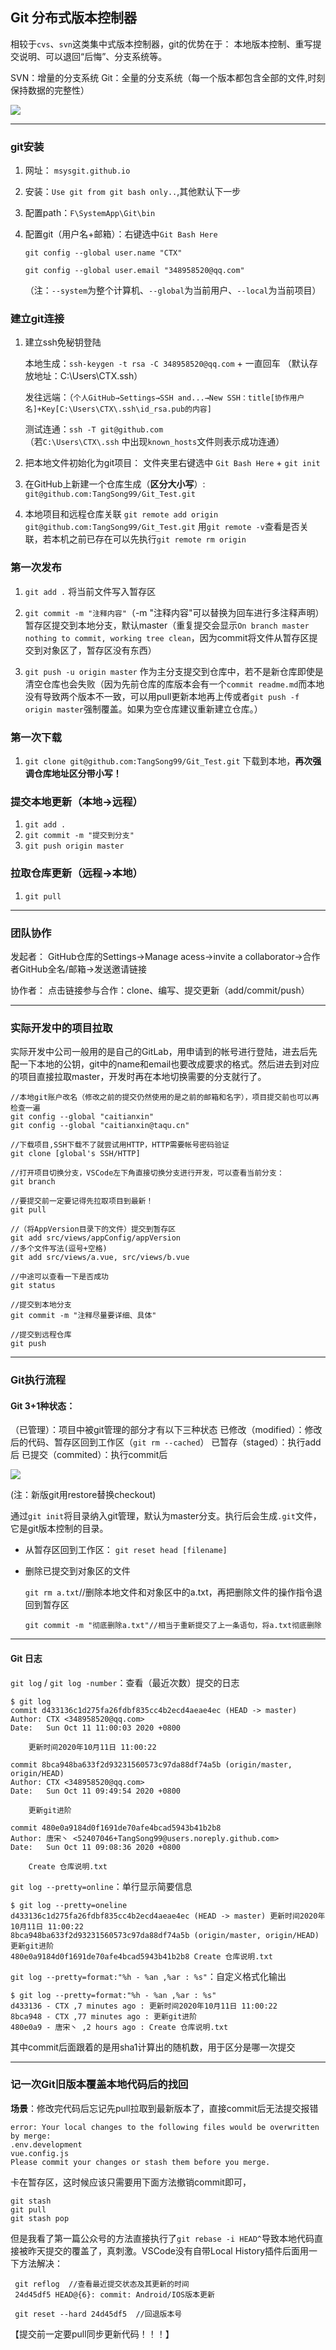 ## Git 分布式版本控制器

相较于`cvs`、`svn`这类集中式版本控制器，git的优势在于：
本地版本控制、重写提交说明、可以退回“后悔”、分支系统等。

SVN：增量的分支系统
Git：全量的分支系统（每一个版本都包含全部的文件,时刻保持数据的完整性）

![](https://s1.ax1x.com/2020/10/11/0cEkFg.png)

***

### git安装

1. 网址： `msysgit.github.io`

2. 安装：`Use git from git bash only..`,其他默认下一步

3. 配置path：`F\SystemApp\Git\bin`

4. 配置git（用户名+邮箱）：右键选中`Git Bash Here`

   `git config --global user.name "CTX"`

   `git config --global user.email "348958520@qq.com"`
   
   （注：`--system`为整个计算机、`--global`为当前用户、`--local`为当前项目）

### 建立git连接

1. 建立ssh免秘钥登陆

   本地生成：`ssh-keygen -t rsa -C 348958520@qq.com` + 一直回车
   （默认存放地址：C:\Users\CTX\.ssh）

   发往远端：（`个人GitHub→Settings→SSH and...→New SSH：title[协作用户名]+Key[C:\Users\CTX\.ssh\id_rsa.pub的内容]`

   测试连通：`ssh -T git@github.com`  
   （若`C:\Users\CTX\.ssh` 中出现`known_hosts`文件则表示成功连通）

2. 把本地文件初始化为git项目：
文件夹里右键选中 `Git Bash Here` + `git init`

3. 在GitHub上新建一个仓库生成（**区分大小写**）:
`git@github.com:TangSong99/Git_Test.git`

4. 本地项目和远程仓库关联
`git remote add origin git@github.com:TangSong99/Git_Test.git`
用`git remote -v`查看是否关联，若本机之前已存在可以先执行`git remote rm origin`

### 第一次发布

1. `git add .`
   将当前文件写入暂存区
   
2. `git commit -m "注释内容"`（-m "注释内容"可以替换为回车进行多注释声明）
   暂存区提交到本地分支，默认master（重复提交会显示`On branch master nothing to commit, working tree clean`，因为commit将文件从暂存区提交到对象区了，暂存区没有东西）
   
3. `git push -u origin master`
   作为主分支提交到仓库中，若不是新仓库即使是清空仓库也会失败（因为先前仓库的库版本会有一个`commit readme.md`而本地没有导致两个版本不一致，可以用pull更新本地再上传或者`git push -f origin master`强制覆盖。如果为空仓库建议重新建立仓库。）

### 第一次下载

1. `git clone git@github.com:TangSong99/Git_Test.git`
   下载到本地，**再次强调仓库地址区分带小写！**

### 提交本地更新（本地→远程）

1. `git add .`
2. `git commit -m "提交到分支"`
3. `git push origin master`

### 拉取仓库更新（远程→本地）

1. `git pull`

***

### 团队协作

发起者：
GitHub仓库的Settings→Manage acess→invite a collaborator→合作者GitHub全名/邮箱→发送邀请链接

协作者：
点击链接参与合作：clone、编写、提交更新（add/commit/push）

***

### 实际开发中的项目拉取

实际开发中公司一般用的是自己的GitLab，用申请到的帐号进行登陆，进去后先配一下本地的公钥，git中的name和email也要改成要求的格式。然后进去到对应的项目直接拉取master，开发时再在本地切换需要的分支就行了。

```
//本地git账户改名（修改之前的提交仍然使用的是之前的邮箱和名字），项目提交前也可以再检查一遍
git config --global "caitianxin"
git config --global "caitianxin@taqu.cn"

//下载项目,SSH下载不了就尝试用HTTP，HTTP需要帐号密码验证
git clone [global's SSH/HTTP]

//打开项目切换分支，VSCode左下角直接切换分支进行开发，可以查看当前分支：
git branch

//要提交前一定要记得先拉取项目到最新！
git pull

//（将AppVersion目录下的文件）提交到暂存区
git add src/views/appConfig/appVersion
//多个文件写法(逗号+空格)
git add src/views/a.vue, src/views/b.vue

//中途可以查看一下是否成功
git status

//提交到本地分支
git commit -m "注释尽量要详细、具体"

//提交到远程仓库
git push
```



***

### Git执行流程
#### Git 3+1种状态：

（已管理）：项目中被git管理的部分才有以下三种状态
已修改（modified）：修改后的代码、暂存区回到工作区（`git rm --cached`）
已暂存（staged）：执行add后
已提交（commited）：执行commit后

![](https://s1.ax1x.com/2020/10/11/0cEHcn.png)

(注：新版git用restore替换checkout)

通过`git init`将目录纳入git管理，默认为master分支。执行后会生成`.git`文件，它是git版本控制的目录。



* 从暂存区回到工作区：
  `git reset head [filename]`

* 删除已提交到对象区的文件

  `git rm a.txt`//删除本地文件和对象区中的a.txt，再把删除文件的操作指令退回到暂存区

  `git commit -m "彻底删除a.txt"//相当于重新提交了上一条语句，将a.txt彻底删除`

***

#### Git 日志

`git log` / `git log -number`：查看（最近次数）提交的日志

```
$ git log
commit d433136c1d275fa26fdbf835cc4b2ecd4aeae4ec (HEAD -> master)
Author: CTX <348958520@qq.com>
Date:   Sun Oct 11 11:00:03 2020 +0800

    更新时间2020年10月11日 11:00:22

commit 8bca948ba633f2d93231560573c97da88df74a5b (origin/master, origin/HEAD)
Author: CTX <348958520@qq.com>
Date:   Sun Oct 11 09:49:54 2020 +0800

    更新git进阶

commit 480e0a9184d0f1691de70afe4bcad5943b41b2b8
Author: 唐宋丶 <52407046+TangSong99@users.noreply.github.com>
Date:   Sun Oct 11 09:08:36 2020 +0800

    Create 仓库说明.txt

```

`git log --pretty=online`：单行显示简要信息

```
$ git log --pretty=oneline
d433136c1d275fa26fdbf835cc4b2ecd4aeae4ec (HEAD -> master) 更新时间2020年10月11日 11:00:22
8bca948ba633f2d93231560573c97da88df74a5b (origin/master, origin/HEAD) 更新git进阶
480e0a9184d0f1691de70afe4bcad5943b41b2b8 Create 仓库说明.txt

```

`git log --pretty=format:"%h - %an ,%ar : %s"`：自定义格式化输出

```
$ git log --pretty=format:"%h - %an ,%ar : %s"
d433136 - CTX ,7 minutes ago : 更新时间2020年10月11日 11:00:22
8bca948 - CTX ,77 minutes ago : 更新git进阶
480e0a9 - 唐宋丶 ,2 hours ago : Create 仓库说明.txt
```

其中commit后面跟着的是用sha1计算出的随机数，用于区分是哪一次提交







***

### 记一次Git旧版本覆盖本地代码后的找回

**场景**：修改完代码后忘记先pull拉取到最新版本了，直接commit后无法提交报错

```
error: Your local changes to the following files would be overwritten by merge:
.env.development
vue.config.js
Please commit your changes or stash them before you merge.
```
卡在暂存区，这时候应该只需要用下面方法撤销commit即可，

```
git stash
git pull
git stash pop
```

但是我看了第一篇公众号的方法直接执行了`git rebase -i HEAD^`导致本地代码直接被昨天提交的覆盖了，真刺激。VSCode没有自带Local History插件后面用一下方法解决：

```
 git reflog  //查看最近提交状态及其更新的时间
 24d45df5 HEAD@{6}: commit: Android/IOS版本更新
 
 git reset --hard 24d45df5  //回退版本号
```

【提交前一定要pull同步更新代码！！！】



